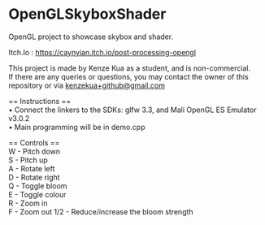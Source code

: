 # OpenGLSkyboxShader
OpenGL project to showcase skybox and shader. 

Itch.Io : https://caynyian.itch.io/post-processing-opengl

This project is made by Kenze Kua as a student, and is non-commercial.  
If there are any queries or questions, you may contact the owner of this repository or via kenzekua+github@gmail.com  

== Instructions ==  
• Connect the linkers to the SDKs: glfw 3.3, and Mali OpenGL ES Emulator v3.0.2  
• Main programming will be in demo.cpp  

== Controls ==  
W - Pitch down  
S - Pitch up  
A - Rotate left  
D - Rotate right  
Q - Toggle bloom  
E - Toggle colour  
R - Zoom in  
F - Zoom out
1/2 - Reduce/increase the bloom strength  
